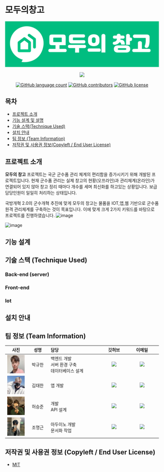 
# 모두의창고
<p align="center"><img src="/image/모두의 창고3.PNG"></p>

<p align="center">
<a href="https://sulfuric-comet-5bd.notion.site/201f76c4b2d442bd8fc1e5c6447e32ac">
<img src="https://img.shields.io/badge/NOTION-team_page-green?&style=for-the-badge&logo=notion">
</a>
</p>


</p>
<p align="center">
	<a href="https://github.com/osamhack2021/WEB_APP_IOT_ModuChangGo_Chang-keeper/search?l=JavaScript&type=code"><img alt="GitHub language count" src="https://img.shields.io/github/languages/count/osamhack2021/WEB_APP_IOT_ModuChangGo_Chang-keeper"></a>
	<a href="https://github.com/osamhack2021/WEB_APP_IOT_ModuChangGo_Chang-keeper/graphs/contributors"><img alt="GitHub contributors" src="https://img.shields.io/github/contributors/osamhack2021/WEB_APP_IOT_ModuChangGo_Chang-keeper?color=success"></a>
	<a href="https://github.com/osamhack2021/WEB_APP_IOT_ModuChangGo_Chang-keeper/blob/main/LICENSE"><img alt="GitHub license" src="https://img.shields.io/github/license/osamhack2021/WEB_APP_IOT_ModuChangGo_Chang-keeper"></a>
</p>

## 목차
-  [프로젝트 소개](#프로젝트-소개)  
-   [기능 설계 및 설명](#기능-설계-및-설명)  
-  [기술 스택(Technique Used)](#기술-스택-technique-used)  
-  [설치 안내](#설치-안내)
-  [팀 정보 (Team Information)](#팀-정보-team-information)
-  [저작권 및 사용권 정보(Copyleft / End User License)](#저작권-및-사용권-정보-copyleft--end-user-license)

## 프로젝트 소개

**모두의 창고** 프로젝트는 국군 군수품 관리 체계의 편리함을 증가시키기 위해 개발된 프로젝트입니다. 
현재 군수품 관리는 실제 창고의 현황(오프라인)과 관리체계(온라인)가 연결되어 있지 않아 창고 정리 때마다 개수를 세며 최신화를 하고있는 상황입니다. 보급 담당인원이 일일히 처리하는 상태입니다. 

국방개혁 2.0의 군수개혁 추진에 맞게 모두의 창고는 물품을 IOT,앱,웹 기반으로 군수품 원격 관리체계를 구축하는 것이 목표입니다. 이에 맞게 크게 2가지 키워드를 바탕으로 프로젝트를 진행하였습니다.
![image](https://user-images.githubusercontent.com/81310047/137630858-65433ec1-5d05-4a96-95b1-b7089d725f7e.png)

![image](https://user-images.githubusercontent.com/81310047/137630861-a9660501-e018-4e7d-9638-36aca646c996.png)



## 기능 설계




## 기술 스택 (Technique Used)
### Back-end (server)

### Front-end

### Iot


## 설치 안내


## 팀 정보 (Team Information)
<table width="788">
<thead>
<tr>
<th width="100" align="center">사진</th>
<th width="100" align="center">성명</th>
<th width="150" align="left">담당</th>
<th width="100" align="center">깃허브</th>
<th width="175" align="center">이메일</th>
</tr> 
</thead>
<tbody>
<tr>
<td width="100" align="center"><img src="/image/박규한.jpg" width="60" height="60"></td>
<td width="100" align="center">박규한</td>
<td width="150">백엔드 개발<br>서버 환경 구축<br>데이터베이스 설계</td>
<td width="100" align="center">
	<a href="https://github.com/rbgksqkr">
		<img src="http://img.shields.io/badge/rbgksqkr-655ced?style=social&logo=github"/>
	</a>
</td>
<td width="175" align="center">
	<a href="mailto:rbgks1937@gmail.com"><img src="https://img.shields.io/static/v1?label=&message=rbgks1937@gmail.com&color=orange&style=flat-square&logo=gmail"></a>
	</td>
</tr>
<tr>
<td width="100" align="center"><img src="/image/김태한.jpg" width="60" height="60"></td>
<td width="100" align="center">김태한</td>
<td width="300">앱 개발<br></td>
</td>
<td width="100" align="center">
	<a href="https://github.com/TaehanKim00">
		<img src="http://img.shields.io/badge/TaehanKim00-655ced?style=social&logo=github"/>
	</a>
</td>
<td width="175" align="center">
	<a href="mailto:tk5582lm@gmail.com"><img src="https://img.shields.io/static/v1?label=&message=tk5582lm@gmail.com&color=green&style=flat-square&logo=gmail"></a>
	</td>
</tr>
<tr>
<td width="100" align="center"><img src="/image/허승준.jpg" width="60" height="60"></td>
<td width="100" align="center">허승준</td>
<td width="300"> 개발<br>API 설계<br></td>
</td>
<td width="100" align="center">
	<a href="https://github.com/superjunn">
		<img src="http://img.shields.io/badge/superjunn-655ced?style=social&logo=github"/>
	</a>
</td>
<td width="175" align="center">
	<a href="mailto:superjunn00@gmail.com.com"><img src="https://img.shields.io/static/v1?label=&message=superjunn00@gmail.com&color=green&style=flat-square&logo=gmail"></a>
	</td>
</tr>
<tr>
<td width="100" align="center"><img src="/image/조명근.PNG" width="60" height="60"></td>
<td width="100" align="center">조명근</td>
<td width="300">아두이노 개발<br>문서화 작업<br></td>
</td>
<td width="100" align="center">
	<a href="https://github.com/realisshomyang">
		<img src="http://img.shields.io/badge/realisshomyang-655ced?style=social&logo=github"/>
	</a>
</td>
<td width="175" align="center">
	<a href="mailto:mgmg612@gmail.com"><img src="https://img.shields.io/static/v1?label=&message=mgmg612@gmail.com&color=green&style=flat-square&logo=gmail"></a>
	</td>
</tr>
</tr>
</tbody>
</table>


## 저작권 및 사용권 정보 (Copyleft / End User License)
 * [MIT](https://github.com/osamhack2021/WEB_APP_IOT_ModuChangGo_Chang-keeper/blob/main/LICENSE)
